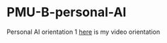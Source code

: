 # PMU-B-personal-AI
Personal AI orientation 1
[here](https://youtu.be/PdredMZGM-E) is my video orientation
